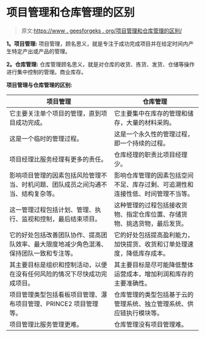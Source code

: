 # 项目管理和仓库管理的区别

> 原文:[https://www . geesforgeks . org/项目管理和仓库管理的区别/](https://www.geeksforgeeks.org/difference-between-project-management-and-warehouse-management/)

**1。项目管理:**
项目管理，顾名思义，就是专注于成功完成项目并在给定时间内产生特定产出或产品的管理。

**2。仓库管理:**
仓库管理顾名思义，就是对仓库的收货、拣货、发货、仓储等操作进行集中控制的管理。商业库存。

**项目管理与仓库管理的区别:**

<center>

| 项目管理 | 仓库管理 |
| --- | --- |
| 它主要关注单个项目的管理，直到项目成功完成。 | 它主要集中在库存的管理和储存，大量的材料采购。 |
| 这是一个临时的管理过程。 | 这是一个永久性的管理过程，即一个持续的过程。 |
| 项目经理比服务经理有更多的责任。 | 仓库经理的职责比项目经理少。 |
| 影响项目管理的因素包括风险管理不当、时机问题、团队成员之间沟通不当、结构复杂等。 | 影响仓库管理的因素包括空间不足、库存过剩、可追溯性和连接性低、时间管理不当等。 |
| 这一管理过程包括计划、管理、执行、监视和控制，最后结束项目。 | 这种管理的过程包括接收货物、指定仓库位置、存储货物、挑选货物，最后发货。 |
| 它的好处包括改善团队协作、提高团队效率、最大限度地减少角色混淆、保持团队一致和专注等。 | 它的好处包括提高盈利能力，加快提货、收货和订单处理速度，降低库存成本。 |
| 其主要目标是组织和控制活动，以便在没有任何风险的情况下尽快成功完成项目。 | 其主要目标是尽可能降低整体运营成本，增加利润和库存的主要准确性。 |
| 项目管理类型包括看板项目管理、瀑布项目管理、PRINCE2 项目管理等。 | 仓库管理的类型包括基于云的管理系统、独立管理系统、供应链执行模块等。 |
| 项目管理比服务管理更难。 | 仓库管理没有项目管理难。 |

</center>